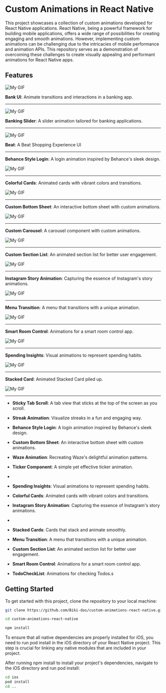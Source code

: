 # Custom Animations in React Native

This project showcases a collection of custom animations developed for React Native applications. React Native, being a powerful framework for building mobile applications, offers a wide range of possibilities for creating engaging and smooth animations. However, implementing custom animations can be challenging due to the intricacies of mobile performance and animation APIs. This repository serves as a demonstration of overcoming these challenges to create visually appealing and performant animations for React Native apps.

## Features

![My GIF](https://media.giphy.com/media/v1.Y2lkPTc5MGI3NjExZGQ0Nnl5NnB5bHIxd3pxamtjcXNreG1xY3Y0cXkyZmV2NGhrMmlzeSZlcD12MV9pbnRlcm5hbF9naWZfYnlfaWQmY3Q9Zw/EswgoEhAeXrmx1IyO8/giphy.gif)

**Bank UI**: Animate transitions and interactions in a banking app.

---

![My GIF](https://media.giphy.com/media/v1.Y2lkPTc5MGI3NjExa2p2bnc1YTdya3pqOTlobjVveTgzbWhjYnUzN3U2MnJlb3d3bTI5MCZlcD12MV9pbnRlcm5hbF9naWZfYnlfaWQmY3Q9Zw/AdAJSClvlF9n1rbtk5/giphy.gif)

**Banking Slider**: A slider animation tailored for banking applications.

---

![My GIF](https://media.giphy.com/media/v1.Y2lkPTc5MGI3NjExOGZhdDJoaXBuc2xkcGllZWg1czA5eTQ2dDR6eWY2bzk0amMzaWU2ZSZlcD12MV9pbnRlcm5hbF9naWZfYnlfaWQmY3Q9Zw/oVudd8DwOaOlFv98ru/giphy.gif)

**Beat**: A Beat Shopping Experience UI

---

**Behance Style Login**: A login animation inspired by Behance's sleek design.

![My GIF](https://media.giphy.com/media/v1.Y2lkPTc5MGI3NjExYXdqdmZiaG5meXA1bGtwbGU2OWdoZnJmajJ1cG42cHd3enVpdmdicSZlcD12MV9pbnRlcm5hbF9naWZfYnlfaWQmY3Q9Zw/ahgW0Wwldu5fgKyjBg/giphy.gif)

---

**Colorful Cards**: Animated cards with vibrant colors and transitions.

![My GIF](https://media.giphy.com/media/v1.Y2lkPTc5MGI3NjExMGJmcjZvcDNjcmdkZXQxeHpld2tib2g2M3dkczlsMnN2eXkwMnJpZSZlcD12MV9pbnRlcm5hbF9naWZfYnlfaWQmY3Q9Zw/KD8poIOBdK01R2DUBy/giphy.gif)

---

**Custom Bottom Sheet**: An interactive bottom sheet with custom animations.

![My GIF](https://media.giphy.com/media/v1.Y2lkPTc5MGI3NjExYXo3ZmtkZm5tY3N5dGUzZTYxZmFzMzluMm9yNXNpOXp4ZWRkd3FhNyZlcD12MV9pbnRlcm5hbF9naWZfYnlfaWQmY3Q9Zw/v7ufDJGtGxyNSqOQar/giphy.gif)

---

**Custom Carousel**: A carousel component with custom animations.

![My GIF](https://media.giphy.com/media/v1.Y2lkPTc5MGI3NjExdG80Ym5mZGI0NXl6aGVyc2dkbmVyanFjdGsydXBsbzZlbG43YzhzZCZlcD12MV9pbnRlcm5hbF9naWZfYnlfaWQmY3Q9Zw/5yu3RBXtXQVrL1UADi/giphy.gif)

---

**Custom Section List**: An animated section list for better user engagement.

![My GIF](https://media.giphy.com/media/v1.Y2lkPTc5MGI3NjExNm1peDF3M2RrOWo1OHpvcjBtdHBxcDFjcTY1NWxlZmRjbXZkamRvNSZlcD12MV9pbnRlcm5hbF9naWZfYnlfaWQmY3Q9Zw/AtY4y3OyQyLolD3uea/giphy.gif)

---

**Instagram Story Animation**: Capturing the essence of Instagram's story animations.

![My GIF](https://media.giphy.com/media/v1.Y2lkPTc5MGI3NjExM3F0ZXlob21wNXkzZ3Z3N2tsaW9vdGE3OXN0NWNtdXZoeWZhcmRlNSZlcD12MV9pbnRlcm5hbF9naWZfYnlfaWQmY3Q9Zw/DnntpW02QrLoapM3Uf/giphy-downsized-large.gif)

---

**Menu Transition**: A menu that transitions with a unique animation.

![My GIF](https://media.giphy.com/media/v1.Y2lkPTc5MGI3NjExOXhjNTlzcTRhbm5teWN6YWNsaDZsZTAxeDI0ZTV0d3Y2Y3k2ZjN6aiZlcD12MV9pbnRlcm5hbF9naWZfYnlfaWQmY3Q9Zw/p6rdEEMjj82zaDtDQd/giphy.gif)

---

**Smart Room Control**: Animations for a smart room control app.

![My GIF](https://media.giphy.com/media/v1.Y2lkPTc5MGI3NjExeGM5ZnB4YTdwdXlnN2VlOTJnemp0ZnpyZXlyOXZldzFuNGR3cDRtdSZlcD12MV9pbnRlcm5hbF9naWZfYnlfaWQmY3Q9Zw/YjY0i2utljXPriiURb/giphy.gif)

---

**Spending Insights**: Visual animations to represent spending habits.

![My GIF](https://media.giphy.com/media/v1.Y2lkPTc5MGI3NjExNHI5ZmIybGF0cGw2M3p4YjFmc29wYWt1cXA5eW9tZnYxaGQyM3hhbyZlcD12MV9pbnRlcm5hbF9naWZfYnlfaWQmY3Q9Zw/47AZoEQlKgLAS7QgeZ/giphy.gif)

---

**Stacked Card**: Animated Stacked Card piled up.

![My GIF](https://media.giphy.com/media/v1.Y2lkPTc5MGI3NjExb2R5YXpmeXhhNDVyZXRpYm9lcWYxMngzNmF6bWxoa3dreW5oYzBoaSZlcD12MV9pbnRlcm5hbF9naWZfYnlfaWQmY3Q9Zw/TFsSvjDk0VkLusHI6F/giphy.gif)

---

- **Sticky Tab Scroll**: A tab view that sticks at the top of the screen as you scroll.
- **Streak Animation**: Visualize streaks in a fun and engaging way.
- **Behance Style Login**: A login animation inspired by Behance's sleek design.
- **Custom Bottom Sheet**: An interactive bottom sheet with custom animations.
- **Waze Animation**: Recreating Waze's delightful animation patterns.
- **Ticker Component**: A simple yet effective ticker animation.
-
- **Spending Insights**: Visual animations to represent spending habits.
- **Colorful Cards**: Animated cards with vibrant colors and transitions.
- **Instagram Story Animation**: Capturing the essence of Instagram's story animations.
-

- **Stacked Cards**: Cards that stack and animate smoothly.
- **Menu Transition**: A menu that transitions with a unique animation.
- **Custom Section List**: An animated section list for better user engagement.
- **Smart Room Control**: Animations for a smart room control app.
- **TodoCheckList**: Animations for checking Todos.s

## Getting Started

To get started with this project, clone the repository to your local machine:

```bash
git clone https://github.com/Biki-das/custom-animations-react-native.git
```

```bash
cd custom-animations-react-native
```

```bash
npm install
```

To ensure that all native dependencies are properly installed for iOS, you need to run pod install in the iOS directory of your React Native project. This step is crucial for linking any native modules that are included in your project.

After running npm install to install your project's dependencies, navigate to the iOS directory and run pod install:

```bash
cd ios
pod install
cd ..
```
